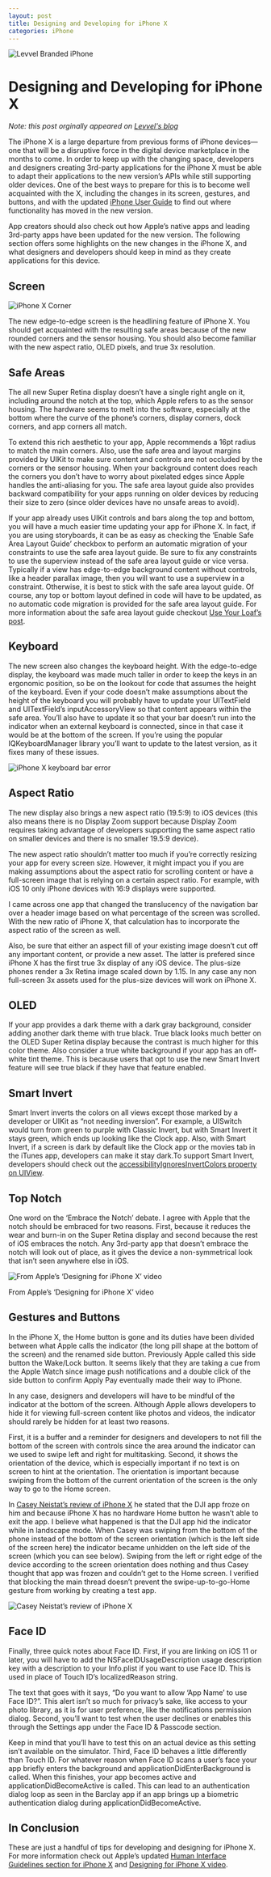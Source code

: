 ```yaml
---
layout: post
title: Designing and Developing for iPhone X
categories: iPhone
---
```


![Levvel Branded iPhone](https://cdn.levvel.io/blog_content/Designing%20and%20Developing%20for%20iPhone%20X/Designing%20and%20Developing%20for%20iPhone%20X-c5SzfSJ4vf4uNKJjvDl2mhyK1fMlYpKu.jpeg)

# Designing and Developing for iPhone X

_Note: this post orginally appeared on [Levvel's blog](https://www.levvel.io/our-ideas/Designing-and-Developing-for-iPhone-X)_

The iPhone X is a large departure from previous forms of iPhone devices—one that will be a disruptive force in the digital device marketplace in the months to come\. In order to keep up with the changing space, developers and designers creating 3rd\-party applications for the iPhone X must be able to adapt their applications to the new version’s APIs while still supporting older devices\. One of the best ways to prepare for this is to become well acquainted with the X, including the changes in its screen, gestures, and buttons, and with the updated [iPhone User Guide](http://help.apple.com/iphone/11/#/) to find out where functionality has moved in the new version\. 

App creators should also check out how Apple’s native apps and leading 3rd\-party apps have been updated for the new version\. The following section offers some highlights on the new changes in the iPhone X, and what designers and developers should keep in mind as they create applications for this device\.

## Screen

![iPhone X Corner](https://cdn.levvel.io/blog_content/Designing%20and%20Developing%20for%20iPhone%20X/Designing%20and%20Developing%20for%20iPhone%20X-tTBb1vc4Zb7aBaOrm8ZmdBwZkgCcxHRo.png)

The new edge\-to\-edge screen is the headlining feature of iPhone X\. You should get acquainted with the resulting safe areas because of the new rounded corners and the sensor housing\. You should also become familiar with the new aspect ratio, OLED pixels, and true 3x resolution\.

## Safe Areas

The all new Super Retina display doesn’t have a single right angle on it, including around the notch at the top, which Apple refers to as the sensor housing\. The hardware seems to melt into the software, especially at the bottom where the curve of the phone’s corners, display corners, dock corners, and app corners all match\.

To extend this rich aesthetic to your app, Apple recommends a 16pt radius to match the main corners\. Also, use the safe area and layout margins provided by UIKit to make sure content and controls are not occluded by the corners or the sensor housing\. When your background content does reach the corners you don’t have to worry about pixelated edges since Apple handles the anti\-aliasing for you\. The safe area layout guide also provides backward compatibility for your apps running on older devices by reducing their size to zero \(since older devices have no unsafe areas to avoid\)\. 

If your app already uses UIKit controls and bars along the top and bottom, you will have a much easier time updating your app for iPhone X\. In fact, if you are using storyboards, it can be as easy as checking the ‘Enable Safe Area Layout Guide’ checkbox to perform an automatic migration of your constraints to use the safe area layout guide\. Be sure to fix any constraints to use the superview instead of the safe area layout guide or vice versa\. Typically if a view has edge\-to\-edge background content without controls, like a header parallax image, then you will want to use a superview in a constraint\. Otherwise, it is best to stick with the safe area layout guide\. Of course, any top or bottom layout defined in code will have to be updated, as no automatic code migration is provided for the safe area layout guide\. For more information about the safe area layout guide checkout [Use Your Loaf’s post](https://useyourloaf.com/blog/safe-area-layout-guide/)\.

## Keyboard

The new screen also changes the keyboard height\. With the edge\-to\-edge display, the keyboard was made much taller in order to keep the keys in an ergonomic position, so be on the lookout for code that assumes the height of the keyboard\. Even if your code doesn’t make assumptions about the height of the keyboard you will probably have to update your UITextField and UITextField’s inputAccessoryView so that content appears within the safe area\. You’ll also have to update it so that your bar doesn’t run into the indicator when an external keyboard is connected, since in that case it would be at the bottom of the screen\. If you’re using the popular IQKeyboardManager library you’ll want to update to the latest version, as it fixes many of these issues\.

![iPhone X keyboard bar error](https://cdn.levvel.io/blog_content/Designing%20and%20Developing%20for%20iPhone%20X/Designing%20and%20Developing%20for%20iPhone%20X-ueHdDpIkfUf1rAdOpYgLYDAHgJQppYjC.png)

## Aspect Ratio

The new display also brings a new aspect ratio \(19\.5:9\) to iOS devices \(this also means there is no Display Zoom support because Display Zoom requires taking advantage of developers supporting the same aspect ratio on smaller devices and there is no smaller 19\.5:9 device\)\. 

The new aspect ratio shouldn’t matter too much if you’re correctly resizing your app for every screen size\. However, it might impact you if you are making assumptions about the aspect ratio for scrolling content or have a full\-screen image that is relying on a certain aspect ratio\. For example, with iOS 10 only iPhone devices with 16:9 displays were supported\. 

I came across one app that changed the translucency of the navigation bar over a header image based on what percentage of the screen was scrolled\. With the new ratio of iPhone X, that calculation has to incorporate the aspect ratio of the screen as well\.

Also, be sure that either an aspect fill of your existing image doesn’t cut off any important content, or provide a new asset\. The latter is prefered since iPhone X has the first true 3x display of any iOS device\. The plus\-size phones render a 3x Retina image scaled down by 1\.15\. In any case any non full\-screen 3x assets used for the plus\-size devices will work on iPhone X\.

## OLED

If your app provides a dark theme with a dark gray background, consider adding another dark theme with true black\. True black looks much better on the OLED Super Retina display because the contrast is much higher for this color theme\. Also consider a true white background if your app has an off\-white tint theme\. This is because users that opt to use the new Smart Invert feature will see true black if they have that feature enabled\.

## Smart Invert

Smart Invert inverts the colors on all views except those marked by a developer or UIKit as “not needing inversion”\. For example, a UISwitch would turn from green to purple with Classic Invert, but with Smart Invert it stays green, which ends up looking like the Clock app\. Also, with Smart Invert, if a screen is dark by default like the Clock app or the movies tab in the iTunes app, developers can make it stay dark\.To support Smart Invert, developers should check out the [accessibilityIgnoresInvertColors property on UIView](https://developer.apple.com/documentation/uikit/uiview/2865843-accessibilityignoresinvertcolors)\.

## Top Notch

One word on the ‘Embrace the Notch’ debate\. I agree with Apple that the notch should be embraced for two reasons\. First, because it reduces the wear and burn\-in on the Super Retina display and second because the rest of iOS embraces the notch\. Any 3rd\-party app that doesn’t embrace the notch will look out of place, as it gives the device a non\-symmetrical look that isn’t seen anywhere else in iOS\.

![From Apple’s ‘Designing for iPhone X’ video](https://cdn.levvel.io/blog_content/Designing%20and%20Developing%20for%20iPhone%20X/Designing%20and%20Developing%20for%20iPhone%20X-eoU4aDJEhXNYf3JO9Y9D5EbU34HW73pX.jpeg)

From Apple’s ‘Designing for iPhone X’ video

## Gestures and Buttons

In the iPhone X, the Home button is gone and its duties have been divided between what Apple calls the indicator \(the long pill shape at the bottom of the screen\) and the renamed side button\. Previously Apple called this side button the Wake/Lock button\. It seems likely that they are taking a cue from the Apple Watch since image push notifications and a double click of the side button to confirm Apply Pay eventually made their way to iPhone\.

In any case, designers and developers will have to be mindful of the indicator at the bottom of the screen\. Although Apple allows developers to hide it for viewing full\-screen content like photos and videos, the indicator should rarely be hidden for at least two reasons\. 

First, it is a buffer and a reminder for designers and developers to not fill the bottom of the screen with controls since the area around the indicator can we used to swipe left and right for multitasking\. Second, it shows the orientation of the device, which is especially important if no text is on screen to hint at the orientation\. The orientation is important because swiping from the bottom of the current orientation of the screen is the only way to go to the Home screen\. 

In [Casey Neistat’s review of iPhone X](https://youtu.be/-7dTzc8kTOY?t=2m21s) he stated that the DJI app froze on him and because iPhone X has no hardware Home button he wasn’t able to exit the app\. I believe what happened is that the DJI app hid the indicator while in landscape mode\. When Casey was swiping from the bottom of the phone instead of the bottom of the screen orientation \(which is the left side of the screen here\) the indicator became unhidden on the left side of the screen \(which you can see below\)\. Swiping from the left or right edge of the device according to the screen orientation does nothing and thus Casey thought that app was frozen and couldn’t get to the Home screen\. I verified that blocking the main thread doesn’t prevent the swipe\-up\-to\-go\-Home gesture from working by creating a test app\.

![Casey Neistat’s review of iPhone X](https://cdn.levvel.io/blog_content/Designing%20and%20Developing%20for%20iPhone%20X/Designing%20and%20Developing%20for%20iPhone%20X-jLEBAmtSSLZ7uBcYwpbskg2vkO0cVK7i.png)

## Face ID

Finally, three quick notes about Face ID\. First, if you are linking on iOS 11 or later, you will have to add the NSFaceIDUsageDescription usage description key with a description to your Info\.plist if you want to use Face ID\. This is used in place of Touch ID’s localizedReason string\. 

The text that goes with it says, “Do you want to allow ‘App Name’ to use Face ID?”\. This alert isn’t so much for privacy’s sake, like access to your photo library, as it is for user preference, like the notifications permission dialog\. Second, you’ll want to test when the user declines or enables this through the Settings app under the Face ID & Passcode section\. 

Keep in mind that you’ll have to test this on an actual device as this setting isn’t available on the simulator\. Third, Face ID behaves a little differently than Touch ID\. For whatever reason when Face ID scans a user’s face your app briefly enters the background and applicationDidEnterBackground is called\. When this finishes, your app becomes active and applicationDidBecomeActive is called\. This can lead to an authentication dialog loop as seen in the Barclay app if an app brings up a biometric authentication dialog during applicationDidBecomeActive\.

## In Conclusion

These are just a handful of tips for developing and designing for iPhone X\. For more information check out Apple’s updated [Human Interface Guidelines section for iPhone X](https://developer.apple.com/ios/human-interface-guidelines/overview/iphone-x/) and [Designing for iPhone X video](https://developer.apple.com/videos/play/fall2017/801/).


